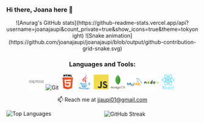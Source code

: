 ### Hi there, Joana here 👋
<div align="center">
![Anurag's GitHub stats](https://github-readme-stats.vercel.app/api?username=joanajaupi&count_private=true&show_icons=true&theme=tokyonight)
![Snake animation](https://github.com/joanajaupi/joanajaupi/blob/output/github-contribution-grid-snake.svg)
</div>

    
    
  <div align="center">
    <h3>Languages and Tools:</h3>
    <img src="https://raw.githubusercontent.com/devicons/devicon/master/icons/express/express-original-wordmark.svg" alt="Express.js" width="40" height="40" />
    <img src="https://www.vectorlogo.zone/logos/git-scm/git-scm-icon.svg" alt="Git" width="40" height="40" />
    <img src="https://raw.githubusercontent.com/devicons/devicon/master/icons/html5/html5-original-wordmark.svg" alt="HTML5" width="40" height="40" />
    <img src="https://raw.githubusercontent.com/devicons/devicon/master/icons/java/java-original.svg" alt="Java" width="40" height="40" />
    <img src="https://raw.githubusercontent.com/devicons/devicon/master/icons/javascript/javascript-original.svg" alt="JavaScript" width="40" height="40" />
    <img src="https://raw.githubusercontent.com/devicons/devicon/master/icons/mongodb/mongodb-original-wordmark.svg" alt="MongoDB" width="40" height="40" />
    <img src="https://raw.githubusercontent.com/devicons/devicon/master/icons/mysql/mysql-original-wordmark.svg" alt="MySQL" width="40" height="40" />
    <img src="https://raw.githubusercontent.com/devicons/devicon/master/icons/nodejs/nodejs-original-wordmark.svg" alt="Node.js" width="40" height="40" />
    <img src="https://raw.githubusercontent.com/devicons/devicon/master/icons/react/react-original-wordmark.svg" alt="React" width="40" height="40" />
  </div>

  <div align="center">
    <p>📫 Reach me at <a href="mailto:jjaupi01@gmail.com">jjaupi01@gmail.com</a></p>
  </div>

  <div align="center">
    <p><img align="left" src="https://github-readme-stats.vercel.app/api/top-langs?username=joanajaupi&show_icons=true&locale=en&layout=compact" alt="Top Languages" /></p>
    <p><img align="center" src="https://github-readme-streak-stats.herokuapp.com/?user=joanajaupi" alt="GitHub Streak" /></p>
  </div>
